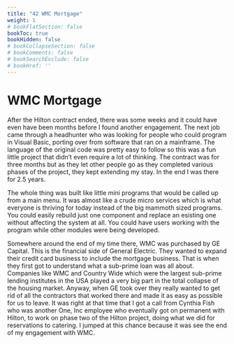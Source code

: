 ```yaml
---
title: "42 WMC Mortgage"
weight: 1
# bookFlatSection: false
bookToc: true
bookHidden: false
# bookCollapseSection: false
# bookComments: false
# bookSearchExclude: false
# bookHref: ''
---
```

# WMC Mortgage
After the Hilton contract ended, there was some weeks and it could have even have been months before I found another engagement. The next job came through a headhunter who was looking for people who could program in Visual Basic, porting over from software that ran on a mainframe. The language of the original code was pretty easy to follow so this was a fun little project that didn’t even require a lot of thinking.  The contract was for three months but as they let other people go as they completed various phases of the project, they kept extending my stay. In the end I was there for 2.5 years.

The whole thing was built like little mini programs that would be called up from a main menu. It was almost like a crude micro services which is what everyone is thriving for today instead of the big mammoth sized programs.  You could easily rebuild just one component and replace an esisting one without affecting the system at all. You could have users working with the program while other modules were being developed.

Somewhere around the end of my time there, WMC was purchased by GE Capital. This is the financial side of General Electric. They wanted to expand their credit card business to include the mortgage business. That is when they first got to understand what a sub-prime loan was all about. Companies like WMC and Country Wide which were the largest sub-prime lending institutes in the USA played a very big part in the total collapse of the housing market. Anyway, when GE took over they really wanted to get rid of all the contractors that worked there and made it as easy as possible for us to leave. It was right at that time that I got a call from Cynthia Fish who was another One, Inc employee who eventually got on permanent with Hilton, to work on phase two of the Hilton project, doing what we did for reservations to catering.  I jumped at this chance because it was see the end of my engagement with WMC.